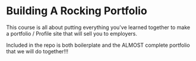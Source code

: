 # Building A Rocking Portfolio

This course is all about putting everything you've learned together to make a portfolio / Profile site that will sell  you to employers.

Included in the repo is both boilerplate and the ALMOST complete portfolio that we will do together!!!
